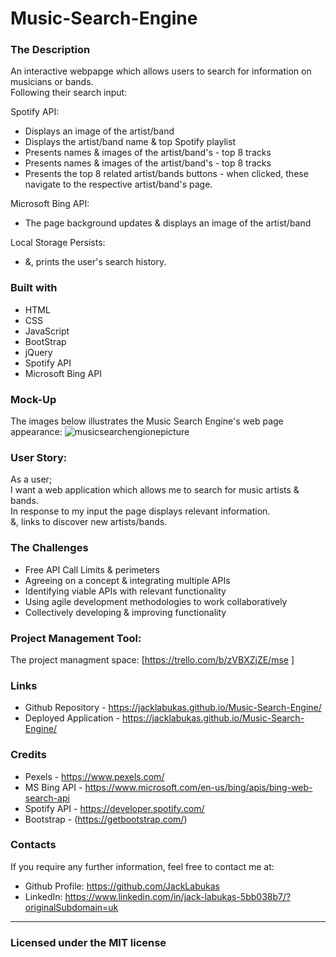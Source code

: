 # Music-Search-Engine

### The Description 

An interactive webpapge which allows users to search for information on musicians or bands. <br/>
Following their search input: <br/>

Spotify API:
 * Displays an image of the artist/band
 * Displays the artist/band name & top Spotify playlist
 * Presents names & images of the artist/band's - top 8 tracks 
 * Presents names & images of the artist/band's - top 8 tracks 
 * Presents the top 8 related artist/bands buttons - when clicked, these navigate to the respective artist/band's page.  
 
 
 
Microsoft Bing API:  
 * The page background updates & displays an image of the artist/band
 
 
Local Storage Persists: 
  * &, prints the user's search history. 
     
     
### Built with
* HTML
* CSS
* JavaScript
* BootStrap
* jQuery
* Spotify API 
* Microsoft Bing API 

### Mock-Up

The images below illustrates the Music Search Engine's web page appearance: 
![musicsearchengionepicture](https://user-images.githubusercontent.com/115717787/212173684-fe1bb649-71b9-431a-b6d9-354d4a77afdb.png)


### User Story:  
As a user; <br/>
I want a web application which allows me to search for music artists & bands. <br/>
In response to my input the page displays relevant information. <br/>
&, links to discover new artists/bands. <br/>


### The Challenges 
* Free API Call Limits & perimeters
* Agreeing on a concept & integrating multiple APIs
* Identifying viable APIs with relevant functionality
* Using agile development methodologies to work collaboratively
* Collectively developing & improving functionality


### Project Management Tool: 
The project managment space: 
[https://trello.com/b/zVBXZjZE/mse ]


### Links
* Github Repository - https://jacklabukas.github.io/Music-Search-Engine/
* Deployed Application - https://jacklabukas.github.io/Music-Search-Engine/

### Credits
* Pexels - https://www.pexels.com/
* MS Bing API - https://www.microsoft.com/en-us/bing/apis/bing-web-search-api
* Spotify API - https://developer.spotify.com/
* Bootstrap - (https://getbootstrap.com/)

### Contacts

If you require any further information, feel free to contact me at:
 
* Github Profile: https://github.com/JackLabukas
* LinkedIn: https://www.linkedin.com/in/jack-labukas-5bb038b7/?originalSubdomain=uk

---
### Licensed under the MIT license

